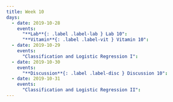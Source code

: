 ```yaml
---
title: Week 10
days:
  - date: 2019-10-28
    events:
      "**Lab**{: .label .label-lab } Lab 10":
      "**Vitamin**{: .label .label-vit } Vitamin 10":
  - date: 2019-10-29
    events:
      "Classification and Logistic Regression I":
  - date: 2019-10-30
    events:
      "**Discussion**{: .label .label-disc } Discussion 10":
  - date: 2019-10-31
    events:
      "Classification and Logistic Regression II":
---
```

